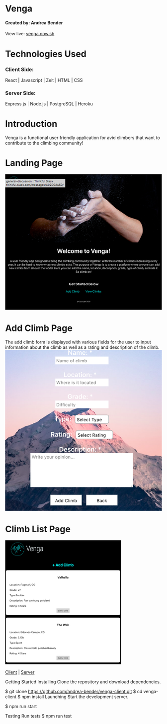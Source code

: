 # Venga 
#### Created by: Andrea Bender
View live: [venga.now.sh](https://venga.now.sh)

# Technologies Used

### Client Side:  
React | Javascript | Zeit |  HTML | CSS

### Server Side:
Express.js | Node.js | PostgreSQL | Heroku

# Introduction
Venga is a functional user friendly application for avid climbers that want to contribute to the climbing community!   

# Landing Page
![Landing page](./src/assets/LandingPage.png)

# Add Climb Page
The add climb form is displayed with various fields for the user to input information about the climb as well as a rating and description of the climb.
![Add Climb](./src/assets/AddClimb.png)

# Climb List Page
![Climb List](./src/assets/ClimbList.png)


[Client](https://github.com/andrea-bender/venga-client.git) |
[Server](https://github.com/andrea-bender/venga-app.git)


Getting Started
Installing
Clone the repository and download dependencies.

$ git clone https://github.com/andrea-bender/venga-client.git
$ cd venga-client
$ npm install
Launching
Start the development server.

$ npm run start


Testing
Run tests
$ npm run test
